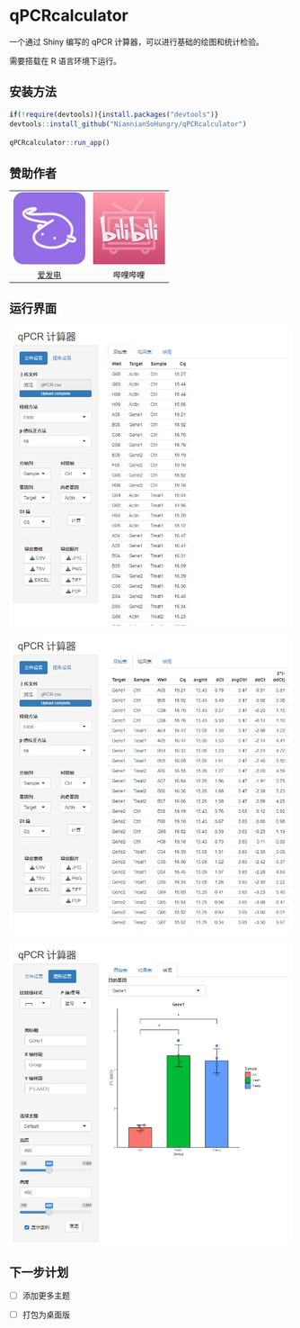 # qPCRcalculator

一个通过 Shiny 编写的 qPCR 计算器，可以进行基础的绘图和统计检验。

需要搭载在 R 语言环境下运行。

## 安装方法

```R
if(!require(devtools)){install.packages("devtools")}
devtools::install_github("NiannianSoHungry/qPCRcalculator")

qPCRcalculator::run_app()
```

## 赞助作者

<table>
  <tr align="center">
    <td><a href="https://afdian.net/a/momomoshan"><img src="./img/aifadian.png" width="128px" height="128px"></a></td>
    <td><a href="https://space.bilibili.com/501417427/"><img src="./img/bilibili.png" width="128px" height="128px"></a></td>
  </tr>
  <tr align="center">
    <td><a href="https://afdian.net/a/momomoshan">爱发电</a></td>
    <td><a href="https://space.bilibili.com/501417427" style="text-decoration:none; color:black">哔哩哔哩</a></td>
  </tr>
</table>

## 运行界面

![](./img/ui_1.png)

![](./img/ui_2.png)

![](./img/ui_3.png)

## 下一步计划

- [ ] 添加更多主题
- [ ] 打包为桌面版
  
  
  
  
  
  
  
  
  
  
  
  
  
  
  
  
  
  
